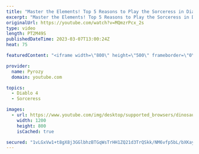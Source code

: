 ```yaml
---
title: "Master the Elements! Top 5 Reasons to Play the Sorceress in Diablo 4"
excerpt: "Master the Elements! Top 5 Reasons to Play the Sorceress in Diablo 4 00:00 Intro 00:18 Huge AOE 00:40 Mobility 01:03 Crowd ..."
originalUrl: https://youtube.com/watch?v=MQmzrPcx_2s
type: video
length: PT2M49S
publishedDateTime: 2023-03-07T13:00:24Z
heat: 75

featuredContent: "<iframe width=\"800\" height=\"500\" frameborder=\"0\" src=\"https://www.youtube.com/embed/MQmzrPcx_2s\" allow=\"accelerometer; autoplay; encrypted-media; gyroscope; picture-in-picture\" allowfullscreen></iframe>"

provider:
  name: Pyrozy
  domain: youtube.com

topics:
  - Diablo 4
  - Sorceress

images:
  - url: https://www.youtube.com/img/desktop/supported_browsers/dinosaur.png
    width: 1200
    height: 800
    isCached: true

secured: "1vLGxVw1+t8gX8j3GGlbhzBTGqWsTrHH1ZQ21d3TrQSkk/NM6vfp5bL/bXKayLIKmQCNSRSZunyP9qU3d1ImzxsCDCEvxvNVXygZjv44+V9DBWVzMcNkDMyy2mdE9dw94Zbwx0W9tAsZygwuvcQsCBA4cGUL+u+P1l1EaCjnUsvdds3KpL7EhK46fgxMwPkr4qwRZA3oQHUYkNP01GBgIRsPyqcRa7C8BEEBkvYI2HiP5ysodOBHc3PKc8JNY2qzg8XbBBblZf8oFkfimoctLPNMy4oha4xlpUSI1dHyd4djikxcJtAKv1rfng91/a0aiD99Dqm+pPKiIHhmLCemdEQ6KP3qAx5YLJV+0Qw9pMdQefhMgoQXApgYuheKNJ9HW0TQYSujoL946Bt9eXi227u2TRGTQQx67SLYzl/WHos=;43z8oLW10WqoEOiPuH6dRQ=="
---
```


